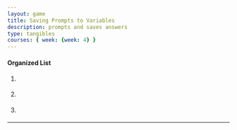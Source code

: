 ```yaml
---
layout: game
title: Saving Prompts to Variables
description: prompts and saves answers
type: tangibles
courses: { week: {week: 4} }
---
```


<!-- Styling Section -->
<style>
  #story {
    font-size: 20px;
    font-weight: bold;
  }
  #secret {
    color: red;
    font-weight: italic;
  }
</style>


<!-- Calls upon the story element ID -->
<p id="story"></p>


<!-- List of Data -->
<h4>Organized List </h4>
<ol>
  <li><p id="person"></p></li>
  <li><p id="age"></p></li>
  <li><p id="id"></p></li>
</ol>

<hr>

<!-- Secret Text -->
<p id="secret"></p>


<!-- Start of Script -->
<script>
  let person = prompt("Please enter your name"); //Stores User Prompt for Name as "person"
  let age = prompt("Please enter your age"); // Stores User Prompt for Age as "age"
  let id = prompt("Please enter your github ID"); // Stores User Prompt for Github ID as "id"

  // Content of the Story Identifiers
  document.getElementById("story").innerHTML = "Hello! You must be " + person + ". It says here that you are " + age + " years old. Also, your github ID is apparently " + id + ". How cool!" ;

  // Person, Age, and ID Identifiers
  document.getElementById("person").innerHTML = "Name: " + person; // Name: + value of person
  document.getElementById("age").innerHTML = "Age: " + age; // Age: + value of age
  document.getElementById("id").innerHTML = "Github ID: " + id; // Github ID: + value of id

  // If Name Xavier or Xavier Thompson is chosen, output the following text
  if (person === "Xavier" || person === "Xavier Thompson") {
    document.getElementById("secret").innerHTML = "(Shh... It's a Secret)";
  }
  
  // End of Script
</script>
  